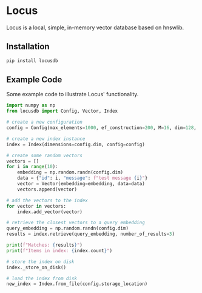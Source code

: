 # Locus
Locus is a local, simple, in-memory vector database based on hnswlib.

## Installation
``` bash
pip install locusdb
```
## Example Code
Some example code to illustrate Locus' functionality.

``` python
import numpy as np
from locusdb import Config, Vector, Index

# create a new configuration
config = Config(max_elements=1000, ef_construction=200, M=16, dim=128, space="cosine", storage_location="index.db")

# create a new index instance
index = Index(dimensions=config.dim, config=config)

# create some random vectors
vectors = []
for i in range(10):
    embedding = np.random.randn(config.dim)
    data = {"id": i, "message": f"test message {i}"}
    vector = Vector(embedding=embedding, data=data)
    vectors.append(vector)

# add the vectors to the index
for vector in vectors:
    index.add_vector(vector)

# retrieve the closest vectors to a query embedding
query_embedding = np.random.randn(config.dim)
results = index.retrieve(query_embedding, number_of_results=3)

print(f"Matches: {results}")
print(f"Items in index: {index.count}")

# store the index on disk
index._store_on_disk()

# load the index from disk
new_index = Index.from_file(config.storage_location)
```

